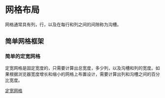 # 网格布局

网格通常具有列，行，以及在每行和列之间的间隙称为沟槽。

## 简单网格框架

### 简单的定宽网格

定宽网格是固定宽度的，只需要计算出总宽度，多少列，以及沟槽和列的宽度。如果根据浏览器宽度增长和缩小的网格上布置设计，需要计算出列和沟槽之间的百分比宽度。

[定宽网格](https://github.com/ErlichChen/example-html-css-js-boilerplate/blob/master/src/html/grids/simple-grid.html)

